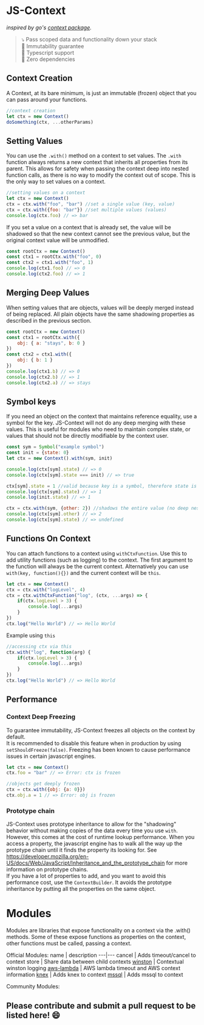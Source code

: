 # JS-Context
*inspired by go's [context package](https://golang.org/pkg/context/).*

>⤵️ Pass scoped data and functionality down your stack  
>🔐 Immutability guarantee  
>💪 Typescript support  
>📄 Zero dependencies

## Context Creation
A Context, at its bare minimum, is just an immutable (frozen) object that you can pass around your functions.
```javascript
//context creation
let ctx = new Context()
doSomething(ctx, ...otherParams)
```

## Setting Values
You can use the `.with()` method on a context to set values. The `.with` function always returns a new context that inherits all properties from its parent. This allows for safety when passing the context deep into nested function calls, as there is no way to modify the context out of scope. This is the only way to set values on a context.
```javascript
//setting values on a context
let ctx = new Context()
ctx = ctx.with("foo", "bar") //set a single value (key, value)
ctx = ctx.with({foo: "bar"}) //set multiple values (values)
console.log(ctx.foo) // => bar
```

If you set a value on a context that is already set, the value will be shadowed so that the new context cannot see the previous value, but the original context value will be unmodified.
```javascript
const rootCtx = new Context()
const ctx1 = rootCtx.with("foo", 0)
const ctx2 = ctx1.with("foo", 1)
console.log(ctx1.foo) // => 0
console.log(ctx2.foo) // => 1
```

## Merging Deep Values
When setting values that are objects, values will be deeply merged instead of being replaced. All plain objects have the same shadowing properties as described in the previous section.
```javascript
const rootCtx = new Context()
const ctx1 = rootCtx.with({
    obj: { a: "stays", b: 0 }
})
const ctx2 = ctx1.with({
    obj: { b: 1 }
})
console.log(ctx1.b) // => 0
console.log(ctx2.b) // => 1
console.log(ctx2.a) // => stays
```

## Symbol keys
If you need an object on the context that maintains reference equality, use a symbol for the key. JS-Context will not do any deep merging with these values. This is useful for modules who need to maintain complex state, or values that should not be directly modifiable by the context user.
```javascript
const sym = Symbol("example symbol")
const init = {state: 0}
let ctx = new Context().with(sym, init)

console.log(ctx[sym].state) // => 0
console.log(ctx[sym].state === init) // => true

ctx[sym].state = 1 //valid because key is a symbol, therefore state is the original unmodified object
console.log(ctx[sym].state) // => 1
console.log(init.state) // => 1

ctx = ctx.with(sym, {other: 2}) //shadows the entire value (no deep nesting)
console.log(ctx[sym].other) // => 2
console.log(ctx[sym].state) // => undefined
```

## Functions On Context
You can attach functions to a context using `withCtxFunction`. Use this to add utility functions (such as logging) to the context. The first argument to the function will always be the current context. Alternatively you can use `with(key, function(){})` and the current context will be `this`.
```javascript
let ctx = new Context()
ctx = ctx.with("logLevel", 4)
ctx = ctx.withCtxFunction("log", (ctx, ...args) => {
    if(ctx.logLevel > 3) {
        console.log(...args)
    }
})
ctx.log("Hello World") // => Hello World
```
Example using `this`
```javascript
//accessing ctx via this
ctx.with("log", function(arg) {
    if(ctx.logLevel > 3) {
        console.log(...args)
    }
})
ctx.log("Hello World") // => Hello World
```

## Performance
### Context Deep Freezing
To guarantee immutability, JS-Context freezes all objects on the context by default.  
It is recommended to disable this feature when in production by using `setShouldFreeze(false)`. Freezing has been known to cause performance issues in certain javascript engines.
```javascript
let ctx = new Context()
ctx.foo = "bar" // => Error: ctx is frozen

//objects get deeply frozen
ctx = ctx.with({obj: {a: 0}})
ctx.obj.a = 1 // => Error: obj is frozen
```
### Prototype chain
JS-Context uses prototype inheritance to allow for the "shadowing" behavior without making copies of the data every time you use `with`. However, this comes at the cost of runtime lookup performance. When you access a property, the javascript engine has to walk all the way up the prototype chain until it finds the property its looking for. See https://developer.mozilla.org/en-US/docs/Web/JavaScript/Inheritance_and_the_prototype_chain for more information on prototype chains.  
If you have a lot of properties to add, and you want to avoid this performance cost, use the `ContextBuilder`. It avoids the prototype inheritance by putting all the properties on the same object.

# Modules
Modules are libraries that expose functionality on a context via the .with() methods. Some of these expose functions as properties on the context, other functions must be called, passing a context.

Official Modules:
name | description
---|---
cancel | Adds timeout/cancel to context
store | Share data between child contexts
[winston](https://npmjs.com/package/js-context-winston) | Contextual winston logging
[aws-lambda](https://npmjs.com/package/js-context-aws-lambda) | AWS lambda timeout and AWS context information
[knex](https://npmjs.com/package/js-context-knex) | Adds knex to context
[mssql](https://npmjs.com/package/js-context-mssql) | Adds mssql to context

Community Modules:
## Please contribute and submit a pull request to be listed here! 😄